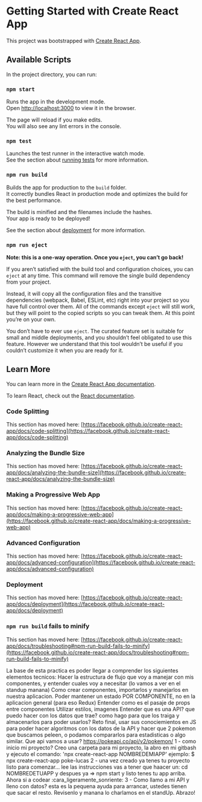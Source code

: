 # Getting Started with Create React App

This project was bootstrapped with [Create React App](https://github.com/facebook/create-react-app).

## Available Scripts

In the project directory, you can run:

### `npm start`

Runs the app in the development mode.\
Open [http://localhost:3000](http://localhost:3000) to view it in the browser.

The page will reload if you make edits.\
You will also see any lint errors in the console.

### `npm test`

Launches the test runner in the interactive watch mode.\
See the section about [running tests](https://facebook.github.io/create-react-app/docs/running-tests) for more information.

### `npm run build`

Builds the app for production to the `build` folder.\
It correctly bundles React in production mode and optimizes the build for the best performance.

The build is minified and the filenames include the hashes.\
Your app is ready to be deployed!

See the section about [deployment](https://facebook.github.io/create-react-app/docs/deployment) for more information.

### `npm run eject`

**Note: this is a one-way operation. Once you `eject`, you can’t go back!**

If you aren’t satisfied with the build tool and configuration choices, you can `eject` at any time. This command will remove the single build dependency from your project.

Instead, it will copy all the configuration files and the transitive dependencies (webpack, Babel, ESLint, etc) right into your project so you have full control over them. All of the commands except `eject` will still work, but they will point to the copied scripts so you can tweak them. At this point you’re on your own.

You don’t have to ever use `eject`. The curated feature set is suitable for small and middle deployments, and you shouldn’t feel obligated to use this feature. However we understand that this tool wouldn’t be useful if you couldn’t customize it when you are ready for it.

## Learn More

You can learn more in the [Create React App documentation](https://facebook.github.io/create-react-app/docs/getting-started).

To learn React, check out the [React documentation](https://reactjs.org/).

### Code Splitting

This section has moved here: [https://facebook.github.io/create-react-app/docs/code-splitting](https://facebook.github.io/create-react-app/docs/code-splitting)

### Analyzing the Bundle Size

This section has moved here: [https://facebook.github.io/create-react-app/docs/analyzing-the-bundle-size](https://facebook.github.io/create-react-app/docs/analyzing-the-bundle-size)

### Making a Progressive Web App

This section has moved here: [https://facebook.github.io/create-react-app/docs/making-a-progressive-web-app](https://facebook.github.io/create-react-app/docs/making-a-progressive-web-app)

### Advanced Configuration

This section has moved here: [https://facebook.github.io/create-react-app/docs/advanced-configuration](https://facebook.github.io/create-react-app/docs/advanced-configuration)

### Deployment

This section has moved here: [https://facebook.github.io/create-react-app/docs/deployment](https://facebook.github.io/create-react-app/docs/deployment)

### `npm run build` fails to minify

This section has moved here: [https://facebook.github.io/create-react-app/docs/troubleshooting#npm-run-build-fails-to-minify](https://facebook.github.io/create-react-app/docs/troubleshooting#npm-run-build-fails-to-minify)


La base de esta practica es poder llegar a comprender los siguientes elementos tecnicos:
Hacer la estructura de flujo que voy a manejar con mis componentes, y entender cuales voy a necesitar (lo vamos a ver en el standup manana)
Como crear componentes, importarlos y manejarlos en nuestra aplicacion.
Poder mantener un estado POR COMPONENTE, no en la aplicacion general (para eso Redux)
Entender como es el pasaje de props entre componentes
Utilizar estilos, imagenes
Entender que es una API? que puedo hacer con los datos que trae? como hago para que los traiga y almacenarlos para poder usarlos?
Reto final, usar sus conociemientos en JS para poder hacer algoritmos con los datos de la API y hacer que 2 pokemon que buscamos peleen, o podamos compararlos para estadisticas o algo similar.
Que api vamos a usar?  https://pokeapi.co/api/v2/pokemon/
1 - como inicio mi proyecto?
Creo una carpeta para mi proyecto, la abro en mi gitbash y ejecuto el comando:  'npx create-react-app NOMBREDEMIAPP' ejemplo: $ npx create-react-app poke-lucas
2 - una vez creado ya tenes tu proyecto listo para comenzar... lee las instrucciones vas a tener que haacer un: cd NOMBREDETUAPP y despues ya  =>   npm start y listo tenes tu app arriba. Ahora si a codear :cara_ligeramente_sonriente:
3 - Como llamo a mi API y lleno con datos? esta es la pequena ayuda para arrancar, ustedes tienen que sacar el resto. Revisenlo y manana lo charlamos en el standUp. Abrazo!